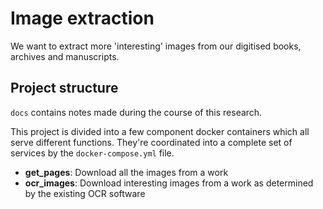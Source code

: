 # Image extraction

We want to extract more 'interesting' images from our digitised books, archives and manuscripts.

## Project structure

`docs` contains notes made during the course of this research.

This project is divided into a few component docker containers which all serve different functions. They're coordinated into a complete set of services by the `docker-compose.yml` file.

- **get_pages**: Download all the images from a work
- **ocr_images**: Download interesting images from a work as determined by the existing OCR software
